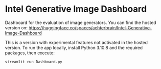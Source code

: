 # Intel Generative Image Dashboard

Dashboard for the evaluation of image generators. You can find the hosted version on:
https://huggingface.co/spaces/achterbrain/Intel-Generative-Image-Dashboard

This is a version with experimental features not activated in the hosted version. To run the app locally, install Python 3.10.8 and the required packages, then execute:

```
streamlit run Dashboard.py
```
